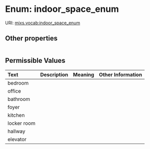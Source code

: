 
# Enum: indoor_space_enum




URI: [mixs.vocab:indoor_space_enum](https://w3id.org/mixs/vocab/indoor_space_enum)


## Other properties

|  |  |  |
| --- | --- | --- |

## Permissible Values

| Text | Description | Meaning | Other Information |
| :--- | :---: | :---: | ---: |
| bedroom |  |  |  |
| office |  |  |  |
| bathroom |  |  |  |
| foyer |  |  |  |
| kitchen |  |  |  |
| locker room |  |  |  |
| hallway |  |  |  |
| elevator |  |  |  |

